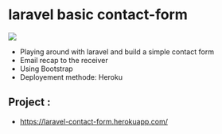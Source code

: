# laravel basic contact-form

<img src="https://media.giphy.com/labs/images/laravel-wrapper.gif"/>

- Playing around with laravel and build a simple contact form
- Email recap to the receiver
- Using Bootstrap 
- Deployement methode: Heroku

## Project :

- https://laravel-contact-form.herokuapp.com/

